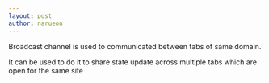 ```yaml
---
layout: post
author: narueon
---
```


Broadcast channel is used to communicated between tabs of same domain.

It can be used to do it to share state update across multiple tabs which are open for the same site
